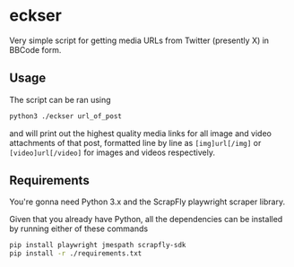 # eckser

Very simple script for getting media URLs from Twitter (presently X) in BBCode form.

## Usage

The script can be ran using

```bash
python3 ./eckser url_of_post
```

and will print out the highest quality media links for all image and video attachments of that post, formatted line by line as `[img]url[/img]` or `[video]url[/video]` for images and videos respectively.

## Requirements

You're gonna need Python 3.x and the ScrapFly playwright scraper library.

Given that you already have Python, all the dependencies can be installed by running either of these commands

```bash
pip install playwright jmespath scrapfly-sdk
pip install -r ./requirements.txt
```
